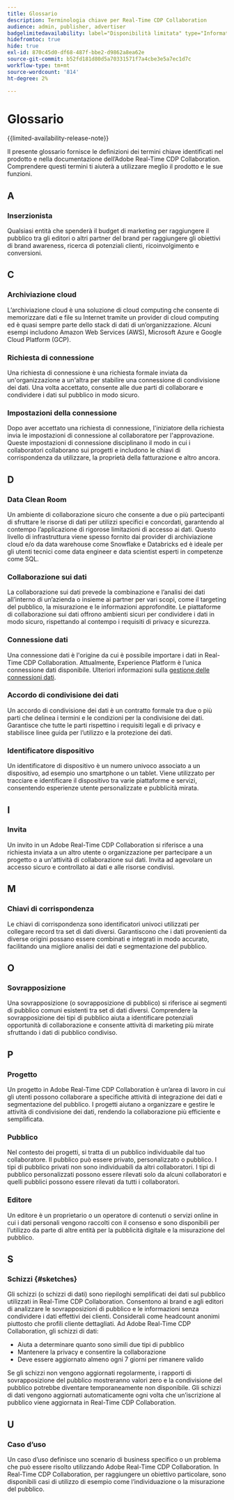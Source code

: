 ```yaml
---
title: Glossario
description: Terminologia chiave per Real-Time CDP Collaboration
audience: admin, publisher, advertiser
badgelimitedavailability: label="Disponibilità limitata" type="Informative" url="https://helpx.adobe.com/legal/product-descriptions/real-time-customer-data-platform-collaboration.html newtab=true"
hidefromtoc: true
hide: true
exl-id: 870c45d0-df68-487f-bbe2-d9862a8ea62e
source-git-commit: b52fd181d80d5a70331571f7a4cbe3e5a7ec1d7c
workflow-type: tm+mt
source-wordcount: '814'
ht-degree: 2%

---
```


# Glossario

{{limited-availability-release-note}}

Il presente glossario fornisce le definizioni dei termini chiave identificati nel prodotto e nella documentazione dell’Adobe Real-Time CDP Collaboration. Comprendere questi termini ti aiuterà a utilizzare meglio il prodotto e le sue funzioni.

## A

### Inserzionista

Qualsiasi entità che spenderà il budget di marketing per raggiungere il pubblico tra gli editori o altri partner del brand per raggiungere gli obiettivi di brand awareness, ricerca di potenziali clienti, ricoinvolgimento e conversioni.

## C

### Archiviazione cloud

L’archiviazione cloud è una soluzione di cloud computing che consente di memorizzare dati e file su Internet tramite un provider di cloud computing ed è quasi sempre parte dello stack di dati di un’organizzazione. Alcuni esempi includono Amazon Web Services (AWS), Microsoft Azure e Google Cloud Platform (GCP).

### Richiesta di connessione

Una richiesta di connessione è una richiesta formale inviata da un&#39;organizzazione a un&#39;altra per stabilire una connessione di condivisione dei dati. Una volta accettato, consente alle due parti di collaborare e condividere i dati sul pubblico in modo sicuro.

### Impostazioni della connessione

Dopo aver accettato una richiesta di connessione, l&#39;iniziatore della richiesta invia le impostazioni di connessione al collaboratore per l&#39;approvazione. Queste impostazioni di connessione disciplinano il modo in cui i collaboratori collaborano sui progetti e includono le chiavi di corrispondenza da utilizzare, la proprietà della fatturazione e altro ancora.

<!--

### Crosswalk

An identity crosswalk is a tool used to connect different identifiers across datasets to enrich your audience data with additional attributes or dimensions. It creates a bridge between different data points, allowing for a more comprehensive and cohesive view of the data.

-->

## D

### Data Clean Room

Un ambiente di collaborazione sicuro che consente a due o più partecipanti di sfruttare le risorse di dati per utilizzi specifici e concordati, garantendo al contempo l’applicazione di rigorose limitazioni di accesso ai dati. Questo livello di infrastruttura viene spesso fornito dai provider di archiviazione cloud e/o da data warehouse come Snowflake e Databricks ed è ideale per gli utenti tecnici come data engineer e data scientist esperti in competenze come SQL.

### Collaborazione sui dati

La collaborazione sui dati prevede la combinazione e l’analisi dei dati all’interno di un’azienda o insieme ai partner per vari scopi, come il targeting del pubblico, la misurazione e le informazioni approfondite. Le piattaforme di collaborazione sui dati offrono ambienti sicuri per condividere i dati in modo sicuro, rispettando al contempo i requisiti di privacy e sicurezza.

### Connessione dati

Una connessione dati è l&#39;origine da cui è possibile importare i dati in Real-Time CDP Collaboration. Attualmente, Experience Platform è l’unica connessione dati disponibile. Ulteriori informazioni sulla [gestione delle connessioni dati](/help/guide/setup/manage-data-connection.md).

### Accordo di condivisione dei dati

Un accordo di condivisione dei dati è un contratto formale tra due o più parti che delinea i termini e le condizioni per la condivisione dei dati. Garantisce che tutte le parti rispettino i requisiti legali e di privacy e stabilisce linee guida per l’utilizzo e la protezione dei dati.

### Identificatore dispositivo

Un identificatore di dispositivo è un numero univoco associato a un dispositivo, ad esempio uno smartphone o un tablet. Viene utilizzato per tracciare e identificare il dispositivo tra varie piattaforme e servizi, consentendo esperienze utente personalizzate e pubblicità mirata.

## I

### Invita

Un invito in un Adobe Real-Time CDP Collaboration si riferisce a una richiesta inviata a un altro utente o organizzazione per partecipare a un progetto o a un&#39;attività di collaborazione sui dati. Invita ad agevolare un accesso sicuro e controllato ai dati e alle risorse condivisi.

<!--

## J

### Join key

In the context of identity crosswalks, a join key is a unique identifier used to match and link different identifiers across datasets, enabling the integration and unification of audience data from various sources. For example, a hashed email (HEM) can be a join key.

-->

## M

### Chiavi di corrispondenza

Le chiavi di corrispondenza sono identificatori univoci utilizzati per collegare record tra set di dati diversi. Garantiscono che i dati provenienti da diverse origini possano essere combinati e integrati in modo accurato, facilitando una migliore analisi dei dati e segmentazione del pubblico.

## O

### Sovrapposizione

Una sovrapposizione (o sovrapposizione di pubblico) si riferisce ai segmenti di pubblico comuni esistenti tra set di dati diversi. Comprendere la sovrapposizione dei tipi di pubblico aiuta a identificare potenziali opportunità di collaborazione e consente attività di marketing più mirate sfruttando i dati di pubblico condiviso.

## P

### Progetto

Un progetto in Adobe Real-Time CDP Collaboration è un’area di lavoro in cui gli utenti possono collaborare a specifiche attività di integrazione dei dati e segmentazione del pubblico. I progetti aiutano a organizzare e gestire le attività di condivisione dei dati, rendendo la collaborazione più efficiente e semplificata.

### Pubblico

Nel contesto dei progetti, si tratta di un pubblico individuabile dal tuo collaboratore. Il pubblico può essere privato, personalizzato o pubblico. I tipi di pubblico privati non sono individuabili da altri collaboratori. I tipi di pubblico personalizzati possono essere rilevati solo da alcuni collaboratori e quelli pubblici possono essere rilevati da tutti i collaboratori.

### Editore

Un editore è un proprietario o un operatore di contenuti o servizi online in cui i dati personali vengono raccolti con il consenso e sono disponibili per l’utilizzo da parte di altre entità per la pubblicità digitale e la misurazione del pubblico.

## S

### Schizzi {#sketches}

Gli schizzi (o schizzi di dati) sono riepiloghi semplificati dei dati sul pubblico utilizzati in Real-Time CDP Collaboration. Consentono ai brand e agli editori di analizzare le sovrapposizioni di pubblico e le informazioni senza condividere i dati effettivi dei clienti. Considerali come headcount anonimi piuttosto che profili cliente dettagliati.
Ad Adobe Real-Time CDP Collaboration, gli schizzi di dati:

* Aiuta a determinare quanto sono simili due tipi di pubblico
* Mantenere la privacy e consentire la collaborazione
* Deve essere aggiornato almeno ogni 7 giorni per rimanere valido

Se gli schizzi non vengono aggiornati regolarmente, i rapporti di sovrapposizione del pubblico mostreranno valori zero e la condivisione del pubblico potrebbe diventare temporaneamente non disponibile. Gli schizzi di dati vengono aggiornati automaticamente ogni volta che un’iscrizione al pubblico viene aggiornata in Real-Time CDP Collaboration.

## U

### Caso d’uso

Un caso d’uso definisce uno scenario di business specifico o un problema che può essere risolto utilizzando Adobe Real-Time CDP Collaboration. In Real-Time CDP Collaboration, per raggiungere un obiettivo particolare, sono disponibili casi di utilizzo di esempio come l’individuazione o la misurazione del pubblico.
